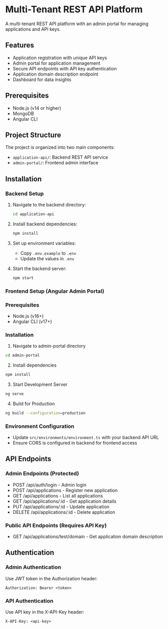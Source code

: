 # Multi-Tenant REST API Platform

A multi-tenant REST API platform with an admin portal for managing applications and API keys.

## Features

- Application registration with unique API keys
- Admin portal for application management
- Secure API endpoints with API key authentication
- Application domain description endpoint
- Dashboard for data insights

## Prerequisites

- Node.js (v14 or higher)
- MongoDB
- Angular CLI

## Project Structure

The project is organized into two main components:
- `application-api/`: Backend REST API service
- `admin-portal/`: Frontend admin interface

## Installation

### Backend Setup

1. Navigate to the backend directory:
   ```bash
   cd application-api
   ```

2. Install backend dependencies:
   ```bash
   npm install
   ```

3. Set up environment variables:
   - Copy `.env.example` to `.env`
   - Update the values in `.env`

4. Start the backend server:
   ```bash
   npm start
   ```

### Frontend Setup (Angular Admin Portal)

### Prerequisites
- Node.js (v16+)
- Angular CLI (v17+)

### Installation
1. Navigate to admin-portal directory
```bash
cd admin-portal
```

2. Install dependencies
```bash
npm install
```

3. Start Development Server
```bash
ng serve
```

4. Build for Production
```bash
ng build --configuration=production
```

### Environment Configuration
- Update `src/environments/environment.ts` with your backend API URL
- Ensure CORS is configured in backend for frontend access

## API Endpoints

### Admin Endpoints (Protected)
- POST /api/auth/login - Admin login
- POST /api/applications - Register new application
- GET /api/applications - List all applications
- GET /api/applications/:id - Get application details
- PUT /api/applications/:id - Update application
- DELETE /api/applications/:id - Delete application

### Public API Endpoints (Requires API Key)
- GET /api/applications/test/domain - Get application domain description

## Authentication

### Admin Authentication
Use JWT token in the Authorization header:
```
Authorization: Bearer <token>
```

### API Authentication
Use API key in the X-API-Key header:
```
X-API-Key: <api-key>
```
